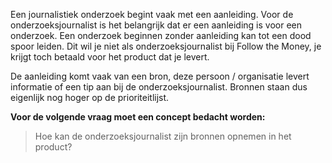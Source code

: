 
Een journalistiek onderzoek begint vaak met een aanleiding. Voor de onderzoeksjournalist is het belangrijk dat er een aanleiding is voor een onderzoek. Een onderzoek beginnen zonder aanleiding kan tot een dood spoor leiden. Dit wil je niet als onderzoeksjournalist bij Follow the Money, je krijgt toch betaald voor het product dat je levert.

De aanleiding komt vaak van een bron, deze persoon / organisatie levert informatie of een tip aan bij de onderzoeksjournalist. Bronnen staan dus eigenlijk nog hoger op de prioriteitlijst.

__Voor de volgende vraag moet een concept bedacht worden:__
> Hoe kan de onderzoeksjournalist zijn bronnen opnemen in het product?
